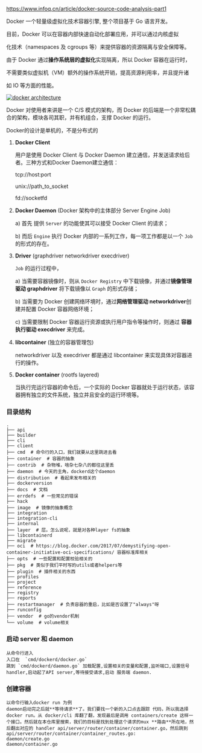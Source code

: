 https://www.infoq.cn/article/docker-source-code-analysis-part1

Docker 一个轻量级虚拟化技术容器引擎, 整个项目基于 Go 语言开发。
    
目前，Docker 可以在容器内部快速自动化部署应用，并可以通过内核虚拟

化技术（namespaces 及 cgroups 等）来提供容器的资源隔离与安全保障等。

由于 Docker 通过**操作系统层的虚拟化**实现隔离，所以 Docker 容器在运行时，

不需要类似虚拟机（VM）额外的操作系统开销，提高资源利用率，并且提升诸

如 IO 等方面的性能。

[![docker architecture](https://static001.infoq.cn/resource/image/41/22/41cdc2bdeff20221c67563d673335a22.jpg)](https://static001.infoq.cn/resource/image/41/22/41cdc2bdeff20221c67563d673335a22.jpg)

Docker 对使用者来讲是一个 C/S 模式的架构，而 Docker 的后端是一个非常松耦合的架构，模块各司其职，并有机组合，支撑 Docker 的运行。

Docker的设计是单机的，不是分布式的

1) **Docker Client**
   
   用户是使用 Docker Client 与 Docker Daemon 建立通信，并发送请求给后者。三种方式和Docker Daemon建立通信：
   
   tcp://host:port
   
   unix://path_to_socket
   
   fd://socketfd

2) **Docker Daemon**   (Docker 架构中的主体部分 Server Engine Job)
   
   a) 首先 提供 `Server` 的功能使其可以接受 Docker Client 的请求；
   
   b) 而后 `Engine` 执行 Docker 内部的一系列工作，每一项工作都是以一个 `Job` 的形式的存在。

3) **Driver**   (graphdriver networkdriver execdriver)
  
   `Job` 的运行过程中，
   
   a) 当需要容器镜像时，则从 `Docker Registry` 中下载镜像，并通过**镜像管理驱动 graphdriver** 将下载镜像以 `Graph` 的形式存储；
   
   b) 当需要为 Docker 创建网络环境时，通过**网络管理驱动 networkdriver**创建并配置 Docker 容器网络环境；
   
   c) 当需要限制 Docker 容器运行资源或执行用户指令等操作时，则通过 **容器执行驱动 execdriver** 来完成。

4) **libcontainer** (独立的容器管理包)
   
   networkdriver 以及 execdriver 都是通过 libcontainer 来实现具体对容器进行的操作。

5) **Docker container** (rootfs layered)
   
   当执行完运行容器的命令后，一个实际的 Docker 容器就处于运行状态，该容器拥有独立的文件系统，独立并且安全的运行环境等。


### 目录结构

```
.
├── api
├── builder
├── cli
├── client
├── cmd  # 命令行的入口，我们就要从这里跳进去看
├── container  # 容器的抽象
├── contrib  # 杂物堆，啥杂七杂八的都往这里丢
├── daemon  # 今天的主角，dockerd这个daemon
├── distribution  # 看起来发布相关的
├── dockerversion
├── docs  # 文档
├── errdefs  # 一些常见的错误
├── hack
├── image  # 镜像的抽象概念
├── integration
├── integration-cli
├── internal
├── layer  # 层。怎么说呢，就是对各种layer fs的抽象
├── libcontainerd
├── migrate
├── oci  # https://blog.docker.com/2017/07/demystifying-open-container-initiative-oci-specifications/ 容器标准库相关
├── opts  # 一些配置和配置校验相关的
├── pkg  # 类似于我们平时写的utils或者helpers等
├── plugin  # 插件相关的东西
├── profiles
├── project
├── reference
├── registry
├── reports
├── restartmanager  # 负责容器的重启，比如是否设置了"always"呀
├── runconfig
├── vendor  # go的vendor机制
└── volume  # volume相关
```


### 启动 server 和 daemon

    从命令行进入
    入口在  `cmd/dockerd/docker.go`
    跳到 `cmd/dockerd/daemon.go` 加载配置,设置相关的变量和配置,监听端口,设置信号handler,启动起了API server,等待接受请求,启动 服务端 daemon.


### 创建容器

    以命令行输入docker run 为例
    daemon启动完之后就**等待请求**了。我们要找一个新的入口点去跟踪 代码，所以我选择 docker run。从 docker/cli 库翻了翻，发现最后是调用 containers/create 这样一个接口。然后就在本仓库里搜索，我们的目标是找到处理这个请求的mux **路由**所在地，然后翻出对应的 handler api/server/router/container/container.go，然后跳到 api/server/router/container/container_routes.go:
    daemon/create.go
    daemon/container.go
